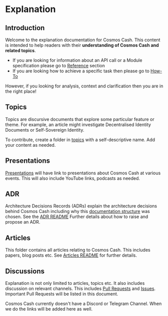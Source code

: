 # Explanation


## Introduction

Welcome to the explanation documentation for Cosmos Cash. This content is intended to help readers with their **understanding of Cosmos Cash and related topics**. 

* If you are looking for information about an API call or a Module specification please go to [Reference](../Reference) section
* If you are looking how to achieve a specific task then please go to [How-To](../How-To)
 
However, if you looking for analysis, context and clarification then you are in the right place!






## Topics

Topics are discursive documents that explore some particular feature or theme.  For example, an article might investigate Decentralised Identity Documents or Self-Sovereign Identity.

To contribute, create a folder in [topics](./topics) with a self-descriptive name. Add your content as needed.

## Presentations

[Presentations](PRESENTATIONS.md) will have link to presentations about Cosmos Cash at various events. This will also include YouTube links, podcasts as needed.


## ADR

Architecture Decisions Records (ADRs) explain the architecture decisions behind Cosmos Cash including why this [documentation structure](./ADR/adr-002-docs-structure.md) was chosen. See the [ADR README](./ADR/README.md) Further details about how to raise and propose an ADR.    






## Articles

This folder contains all articles relating to Cosmos Cash. This includes papers, blog posts etc. See [Articles README](articles/README.md) for further details.



## Discussions

Explanation is not only limited to articles, topics etc. It also includes discussion on relevant channels. This includes [Pull Requests](https://github.com/allinbits/cosmos-cash/pulls) and [Issues](https://github.com/allinbits/cosmos-cash/issues). Important Pull Requests will be listed in this document.

Cosmos Cash currently doesn't have a Discord or Telegram Channel. When we do the links will be added here as well.
 
